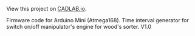 View this project on [CADLAB.io](https://cadlab.io/node/812). 

Firmware code for Arduino Mini (Atmega168). Time interval generator for switch on/off manipulator's engine for wood's sorter.
V1.0